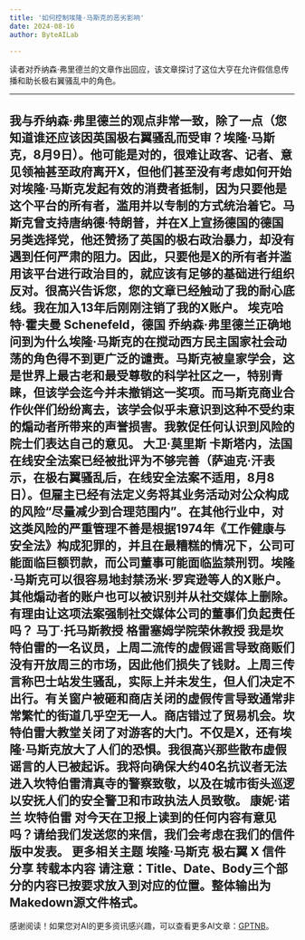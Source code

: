 ```yaml
---
title: '如何控制埃隆·马斯克的恶劣影响'
date: 2024-08-16
author: ByteAILab

---
```


读者对乔纳森·弗里德兰的文章作出回应，该文章探讨了这位大亨在允许假信息传播和助长极右翼骚乱中的角色。

---


我与乔纳森·弗里德兰的观点非常一致，除了一点（您知道谁还应该因英国极右翼骚乱而受审？埃隆·马斯克，8月9日）。他可能是对的，很难让政客、记者、意见领袖甚至政府离开X，但他们甚至没有考虑如何开始对埃隆·马斯克发起有效的消费者抵制，因为只要他是这个平台的所有者，滥用并以专制的方式统治着它。马斯克曾支持唐纳德·特朗普，并在X上宣扬德国的德国另类选择党，他还赞扬了英国的极右政治暴力，却没有遇到任何严肃的阻力。因此，只要他是X的所有者并滥用该平台进行政治目的，就应该有足够的基础进行组织反对。很高兴告诉您，您的文章已经触动了我的耐心底线。我在加入13年后刚刚注销了我的X账户。
埃克哈特·霍夫曼
Schenefeld，德国
乔纳森·弗里德兰正确地问到为什么埃隆·马斯克的在搅动西方民主国家社会动荡的角色得不到更广泛的谴责。马斯克被皇家学会，这是世界上最古老和最受尊敬的科学社区之一，特别青睐，但该学会迄今并未撤销这一奖项。而马斯克商业合作伙伴们纷纷离去，该学会似乎未意识到这种不受约束的煽动者所带来的声誉损害。我敦促任何认识到风险的院士们表达自己的意见。
大卫·莫里斯
卡斯塔内，法国
在线安全法案已经被批评为不够完善（萨迪克·汗表示，在极右翼骚乱后，在线安全法案不适用，8月8日）。但雇主已经有法定义务将其业务活动对公众构成的风险“尽量减少到合理范围内”。在其他行业中，对这类风险的严重管理不善是根据1974年《工作健康与安全法》构成犯罪的，并且在最糟糕的情况下，公司可能面临巨额罚款，而公司董事可能面临监禁刑罚。埃隆·马斯克可以很容易地封禁汤米·罗宾逊等人的X账户。其他煽动者的账户也可以被识别并从社交媒体上删除。有理由让这项法案强制社交媒体公司的董事们负起责任吗？
马丁·托马斯教授
格雷塞姆学院荣休教授
我是坎特伯雷的一名议员，上周二流传的虚假谣言导致商贩们没有开放周三的市场，因此他们损失了钱财。上周三传言称巴士站发生骚乱，实际上并未发生，但人们决定不出行。有关窗户被砸和商店关闭的虚假传言导致通常非常繁忙的街道几乎空无一人。商店错过了贸易机会。坎特伯雷大教堂关闭了对游客的大门。不仅是X，还有埃隆·马斯克放大了人们的恐惧。我很高兴那些散布虚假谣言的人已被起诉。我将向确保大约40名抗议者无法进入坎特伯雷清真寺的警察致敬，以及在城市街头巡逻以安抚人们的安全警卫和市政执法人员致敬。
康妮·诺兰
坎特伯雷
对今天在卫报上读到的任何内容有意见吗？请给我们发送您的来信，我们会考虑在我们的信件版中发表。
更多相关主题
埃隆·马斯克
极右翼
X
信件
分享
转载本内容
请注意：Title、Date、Body三个部分的内容已按要求放入到对应的位置。整体输出为Makedown源文件格式。
---
感谢阅读！如果您对AI的更多资讯感兴趣，可以查看更多AI文章：[GPTNB](https://gptnb.com)。